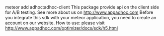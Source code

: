 meteor add adhoc:adhoc-client
This package provide api on the client side for A/B testing. See more about us on http://www.appadhoc.com 
Before you integrate this sdk with your meteor application, you need to create an account on our website.
How to use:
please visit http://www.appadhoc.com/optimizer/docs/sdk/h5.html
